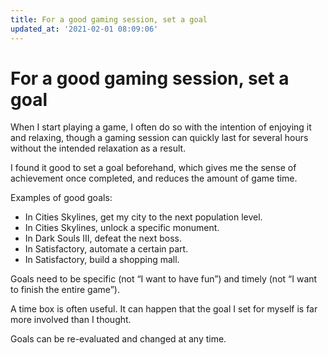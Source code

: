 ```yaml
---
title: For a good gaming session, set a goal
updated_at: '2021-02-01 08:09:06'
---
```


# For a good gaming session, set a goal
When I start playing a game, I often do so with the intention of enjoying it and relaxing, though a gaming session can quickly last for several hours without the intended relaxation as a result.

I found it good to set a goal beforehand, which gives me the sense of achievement once completed, and reduces the amount of game time.

Examples of good goals:

* In Cities Skylines, get my city to the next population level.
* In Cities Skylines, unlock a specific monument.
* In Dark Souls III, defeat the next boss.
* In Satisfactory, automate a certain part.
* In Satisfactory, build a shopping mall.

Goals need to be specific (not “I want to have fun”) and timely (not “I want to finish the entire game”).

A time box is often useful. It can happen that the goal I set for myself is far more involved than I thought.

Goals can be re-evaluated and changed at any time.
